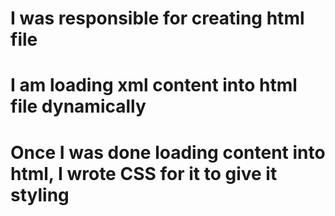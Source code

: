 # I was responsible for creating html file
# I am loading xml content into html file dynamically
# Once I was done loading content into html, I wrote CSS for it to give it styling
